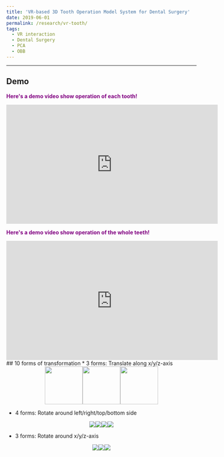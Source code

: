 ```yaml
---
title: 'VR-based 3D Tooth Operation Model System for Dental Surgery'
date: 2019-06-01
permalink: /research/vr-tooth/
tags:
  - VR interaction
  - Dental Surgery
  - PCA
  - OBB
---
```


---







## Demo
<span style="color:purple">**Here's a demo video show operation of each tooth!** </span> 
<iframe width="560" height="315" src="https://www.youtube.com/embed/Oj2rRASpPGQ" frameborder="0" allow="accelerometer; autoplay; encrypted-media; gyroscope; picture-in-picture" allowfullscreen></iframe>

<span style="color:purple">**Here's a demo video show operation of the whole teeth!** </span> 
<iframe width="560" height="315" src="https://www.youtube.com/embed/Oj2rRASpPGQ" frameborder="0" allow="accelerometer; autoplay; encrypted-media; gyroscope; picture-in-picture" allowfullscreen></iframe>
## 10 forms of transformation
* 3 forms: Translate along x/y/z-axis
<center>
   <img src="https://renjie-woo.github.io/images/transform/xT2.gif" width="100" /><img src="https://renjie-woo.github.io/images/transform/yT2.gif" width="100"/><img src="https://renjie-woo.github.io/images/transform/zT2.gif" width="100"/>
</center>

* 4 forms: Rotate around left/right/top/bottom side
<center>
   <img src="https://renjie-woo.github.io/images/transform/left.gif"/><img src="https://renjie-woo.github.io/images/transform/right.gif"/><img src="https://renjie-woo.github.io/images/transform/top.gif"/><img src="https://renjie-woo.github.io/images/transform/bottom.gif"/>
</center>

* 3 forms: Rotate around x/y/z-axis
<center>
   <img src="https://renjie-woo.github.io/images/transform/xR1.gif"/><img src="https://renjie-woo.github.io/images/transform/yR1.gif"/><img src="https://renjie-woo.github.io/images/transform/zR1.gif"/>
</center>
